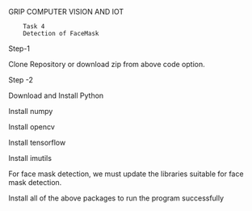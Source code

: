 GRIP COMPUTER VISION AND IOT 

        Task 4
        Detection of FaceMask
        
Step-1

Clone Repository or download zip from above code option.

Step -2

Download and Install Python

Install numpy

Install opencv

Install tensorflow

Install imutils

For face mask detection, we must update the libraries suitable for face mask detection.

Install all of the above packages to run the program successfully
